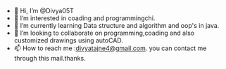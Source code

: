 - 👋 Hi, I’m @Divya05T
- 👀 I’m interested in coading and programmingchi.
- 🌱 I’m currently learning Data structure and algorithm and oop's in java.
- 💞️ I’m looking to collaborate on programming,coading and also customized drawings using autoCAD.
- 📫 How to reach me :divyatajne4@gmail.com. you can contact me through this mail.thanks.

<!---
Divya05T/Divya05T is a ✨ special ✨ repository because its `README.md` (this file) appears on your GitHub profile.
You can click the Preview link to take a look at your changes.
--->
